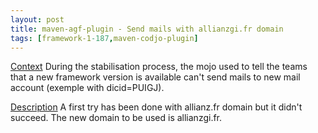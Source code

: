 ```yaml
---
layout: post
title: maven-agf-plugin - Send mails with allianzgi.fr domain
tags: [framework-1-187,maven-codjo-plugin]
---
```

<u>Context</u>
During the stabilisation process, the mojo used to tell the teams that a new framework version is available can't send mails to new mail account (exemple with dicid=PUIGJ).

<u>Description</u>
A first try has been done with allianz.fr domain but it didn't succeed.
The new domain to be used is allianzgi.fr.
